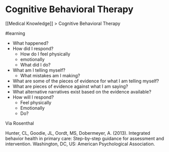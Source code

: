 # Cognitive Behavioral Therapy
[[Medical Knowledge]] > Cognitive Behavioral Therapy

#learning

* What happened?
* How did I respond?
	* How do I feel physically
	* emotionally
	* What did I do?
* What am I telling myself?
	* What mistakes am I making?
* What are some of the pieces of evidence for what I am telling myself?
* What are pieces of evidence against what I am saying?
* What alternative narratives exist based on the evidence available?
* How will I respond?
	* Feel physically
	* Emotionally
	* Do?

Via Rosenthal

Hunter, CL, Goodie, JL, Oordt, MS, Dobermeyer, A. (2013). Integrated behavior health in primary care: Step-by-step guidance for assessment and intervention. Washington, DC, US: American Psychological Association.
